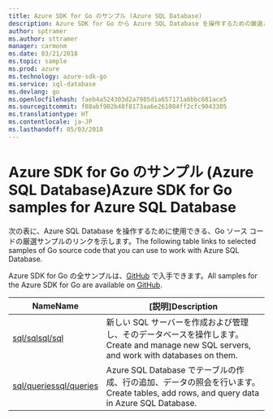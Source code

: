 ```yaml
---
title: Azure SDK for Go のサンプル (Azure SQL Database)
description: Azure SDK for Go から Azure SQL Database を操作するための厳選されたサンプルです。
author: sptramer
ms.author: sttramer
manager: carmonm
ms.date: 03/21/2018
ms.topic: sample
ms.prod: azure
ms.technology: azure-sdk-go
ms.service: sql-database
ms.devlang: go
ms.openlocfilehash: faeb4a524303d2a7985d1a657171a8bbc681ace5
ms.sourcegitcommit: f08abf902b48f8173aa6e261084ff2cfc9043305
ms.translationtype: HT
ms.contentlocale: ja-JP
ms.lasthandoff: 05/03/2018
---
```

# <a name="azure-sdk-for-go-samples-for-azure-sql-database"></a><span data-ttu-id="0b768-103">Azure SDK for Go のサンプル (Azure SQL Database)</span><span class="sxs-lookup"><span data-stu-id="0b768-103">Azure SDK for Go samples for Azure SQL Database</span></span>

<span data-ttu-id="0b768-104">次の表に、Azure SQL Database を操作するために使用できる、Go ソース コードの厳選サンプルのリンクを示します。</span><span class="sxs-lookup"><span data-stu-id="0b768-104">The following table links to selected samples of Go source code that you can use to work with Azure SQL Database.</span></span>

<span data-ttu-id="0b768-105">Azure SDK for Go の全サンプルは、[GitHub](https://github.com/Azure-Samples/azure-sdk-for-go-samples) で入手できます。</span><span class="sxs-lookup"><span data-stu-id="0b768-105">All samples for the Azure SDK for Go are available on [GitHub](https://github.com/Azure-Samples/azure-sdk-for-go-samples).</span></span>

| <span data-ttu-id="0b768-106">Name</span><span class="sxs-lookup"><span data-stu-id="0b768-106">Name</span></span> | <span data-ttu-id="0b768-107">[説明]</span><span class="sxs-lookup"><span data-stu-id="0b768-107">Description</span></span> |
|------|-------------|
| [<span data-ttu-id="0b768-108">sql/sql</span><span class="sxs-lookup"><span data-stu-id="0b768-108">sql/sql</span></span>](https://github.com/Azure-Samples/azure-sdk-for-go-samples/blob/master/sql/sql.go) | <span data-ttu-id="0b768-109">新しい SQL サーバーを作成および管理し、そのデータベースを操作します。</span><span class="sxs-lookup"><span data-stu-id="0b768-109">Create and manage new SQL servers, and work with databases on them.</span></span> |
| [<span data-ttu-id="0b768-110">sql/queries</span><span class="sxs-lookup"><span data-stu-id="0b768-110">sql/queries</span></span>](https://github.com/Azure-Samples/azure-sdk-for-go-samples/blob/master/sql/queries.go) | <span data-ttu-id="0b768-111">Azure SQL Database でテーブルの作成、行の追加、データの照会を行います。</span><span class="sxs-lookup"><span data-stu-id="0b768-111">Create tables, add rows, and query data in Azure SQL Database.</span></span> |

